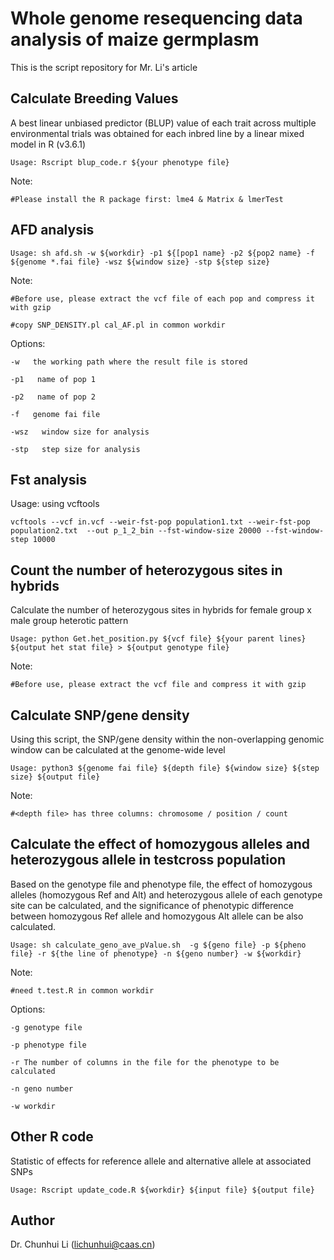 # Whole genome resequencing data analysis of maize germplasm
This is the script repository for Mr. Li's article


## Calculate Breeding Values
A best linear unbiased predictor (BLUP) value of each trait across multiple environmental trials was obtained for each inbred line by a linear mixed model in R (v3.6.1)

    Usage: Rscript blup_code.r ${your phenotype file}

Note:

    #Please install the R package first: lme4 & Matrix & lmerTest


## AFD analysis
    Usage: sh afd.sh -w ${workdir} -p1 ${[pop1 name} -p2 ${pop2 name} -f ${genome *.fai file} -wsz ${window size} -stp ${step size}

Note:

    #Before use, please extract the vcf file of each pop and compress it with gzip
    
    #copy SNP_DENSITY.pl cal_AF.pl in common workdir

Options:

    -w   the working path where the result file is stored

    -p1   name of pop 1

    -p2   name of pop 2

    -f   genome fai file

    -wsz   window size for analysis

    -stp   step size for analysis 


## Fst analysis

Usage: using vcftools

    vcftools --vcf in.vcf --weir-fst-pop population1.txt --weir-fst-pop population2.txt  --out p_1_2_bin --fst-window-size 20000 --fst-window-step 10000


## Count the number of heterozygous sites in hybrids
Calculate the number of heterozygous sites in hybrids for female group x male group heterotic pattern

    Usage: python Get.het_position.py ${vcf file} ${your parent lines} ${output het stat file} > ${output genotype file}

Note:

    #Before use, please extract the vcf file and compress it with gzip


## Calculate SNP/gene density
Using this script, the SNP/gene density within the non-overlapping genomic window can be calculated at the genome-wide level

    Usage: python3 ${genome fai file} ${depth file} ${window size} ${step size} ${output file}

Note:

    #<depth file> has three columns: chromosome / position / count


## Calculate the effect of homozygous alleles and heterozygous allele in testcross population
Based on the genotype file and phenotype file, the effect of homozygous alleles (homozygous Ref and Alt) and heterozygous allele of each genotype site can be calculated, and the significance of phenotypic difference between homozygous Ref allele and homozygous Alt allele can be also calculated.

    Usage: sh calculate_geno_ave_pValue.sh  -g ${geno file} -p ${pheno file} -r ${the line of phenotype} -n ${geno number} -w ${workdir}

Note:

    #need t.test.R in common workdir

Options:
 
    -g genotype file

    -p phenotype file

    -r The number of columns in the file for the phenotype to be calculated

    -n geno number

    -w workdir


## Other R code
Statistic of effects for reference allele and alternative allele at associated SNPs

    Usage: Rscript update_code.R ${workdir} ${input file} ${output file}


## Author

Dr. Chunhui Li (lichunhui@caas.cn)
